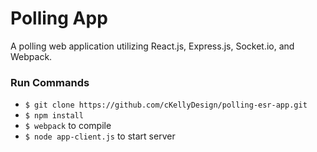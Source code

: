 # Polling App
A polling web application utilizing React.js, Express.js, Socket.io, and Webpack.

### Run Commands
- `$ git clone https://github.com/cKellyDesign/polling-esr-app.git`
- `$ npm install`
- `$ webpack` to compile
- `$ node app-client.js` to start server
